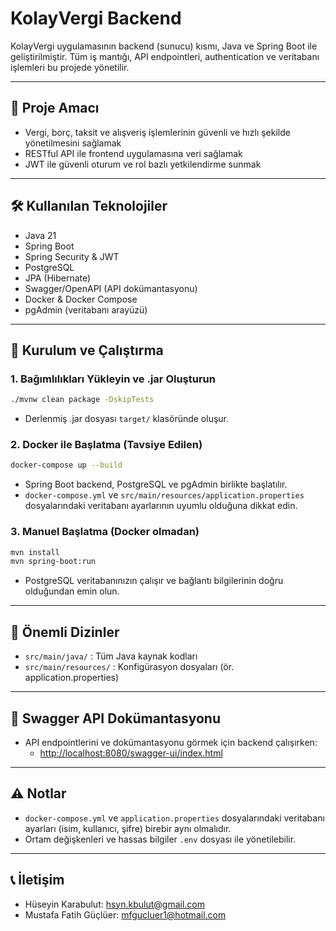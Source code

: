 # KolayVergi Backend

KolayVergi uygulamasının backend (sunucu) kısmı, Java ve Spring Boot ile geliştirilmiştir. Tüm iş mantığı, API endpointleri, authentication ve veritabanı işlemleri bu projede yönetilir.

---

## 🚩 Proje Amacı
- Vergi, borç, taksit ve alışveriş işlemlerinin güvenli ve hızlı şekilde yönetilmesini sağlamak
- RESTful API ile frontend uygulamasına veri sağlamak
- JWT ile güvenli oturum ve rol bazlı yetkilendirme sunmak

---

## 🛠️ Kullanılan Teknolojiler
- Java 21
- Spring Boot
- Spring Security & JWT
- PostgreSQL
- JPA (Hibernate)
- Swagger/OpenAPI (API dokümantasyonu)
- Docker & Docker Compose
- pgAdmin (veritabanı arayüzü)

---

## 🚀 Kurulum ve Çalıştırma

### 1. Bağımlılıkları Yükleyin ve .jar Oluşturun
```bash
./mvnw clean package -DskipTests
```
- Derlenmiş .jar dosyası `target/` klasöründe oluşur.

### 2. Docker ile Başlatma (Tavsiye Edilen)
```bash
docker-compose up --build
```
- Spring Boot backend, PostgreSQL ve pgAdmin birlikte başlatılır.
- `docker-compose.yml` ve `src/main/resources/application.properties` dosyalarındaki veritabanı ayarlarının uyumlu olduğuna dikkat edin.

### 3. Manuel Başlatma (Docker olmadan)
```bash
mvn install
mvn spring-boot:run
```
- PostgreSQL veritabanınızın çalışır ve bağlantı bilgilerinin doğru olduğundan emin olun.

---

## 📁 Önemli Dizinler
- `src/main/java/` : Tüm Java kaynak kodları
- `src/main/resources/` : Konfigürasyon dosyaları (ör. application.properties)

---

## 📖 Swagger API Dokümantasyonu
- API endpointlerini ve dokümantasyonu görmek için backend çalışırken:
  - [http://localhost:8080/swagger-ui/index.html](http://localhost:8080/swagger-ui/index.html)

---

## ⚠️ Notlar
- `docker-compose.yml` ve `application.properties` dosyalarındaki veritabanı ayarları (isim, kullanıcı, şifre) birebir aynı olmalıdır.
- Ortam değişkenleri ve hassas bilgiler `.env` dosyası ile yönetilebilir.

---

## 📞 İletişim
- Hüseyin Karabulut: [hsyn.kbulut@gmail.com](mailto:hsyn.kbulut@gmail.com)
- Mustafa Fatih Güçlüer: [mfgucluer1@hotmail.com](mailto:mfgucluer1@hotmail.com) 